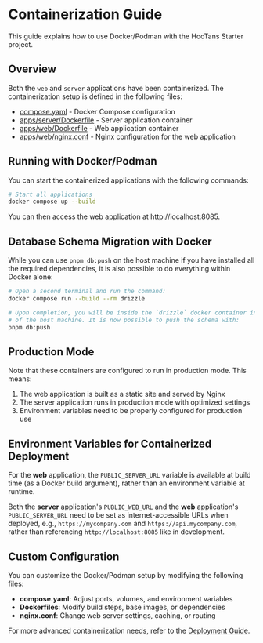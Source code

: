 # Containerization Guide

This guide explains how to use Docker/Podman with the HooTans Starter project.

## Overview

Both the `web` and `server` applications have been containerized. The containerization setup is defined in the following files:

- [compose.yaml](../compose.yaml) - Docker Compose configuration
- [apps/server/Dockerfile](../apps/server/Dockerfile) - Server application container
- [apps/web/Dockerfile](../apps/web/Dockerfile) - Web application container
- [apps/web/nginx.conf](../apps/web/nginx.conf) - Nginx configuration for the web application

## Running with Docker/Podman

You can start the containerized applications with the following commands:

```bash
# Start all applications
docker compose up --build
```

You can then access the web application at http://localhost:8085.

## Database Schema Migration with Docker

While you can use `pnpm db:push` on the host machine if you have installed all the required dependencies, it is also possible to do everything within Docker alone:

```bash
# Open a second terminal and run the command:
docker compose run --build --rm drizzle

# Upon completion, you will be inside the `drizzle` docker container instead
# of the host machine. It is now possible to push the schema with:
pnpm db:push
```

## Production Mode

Note that these containers are configured to run in production mode. This means:

1. The web application is built as a static site and served by Nginx
2. The server application runs in production mode with optimized settings
3. Environment variables need to be properly configured for production use

## Environment Variables for Containerized Deployment

For the **web** application, the `PUBLIC_SERVER_URL` variable is available at build time (as a Docker build argument), rather than an environment variable at runtime.

Both the **server** application's `PUBLIC_WEB_URL` and the **web** application's `PUBLIC_SERVER_URL` need to be set as internet-accessible URLs when deployed, e.g., `https://mycompany.com` and `https://api.mycompany.com`, rather than referencing `http://localhost:8085` like in development.

## Custom Configuration

You can customize the Docker/Podman setup by modifying the following files:

- **compose.yaml**: Adjust ports, volumes, and environment variables
- **Dockerfiles**: Modify build steps, base images, or dependencies
- **nginx.conf**: Change web server settings, caching, or routing

For more advanced containerization needs, refer to the [Deployment Guide](deployment.md).
